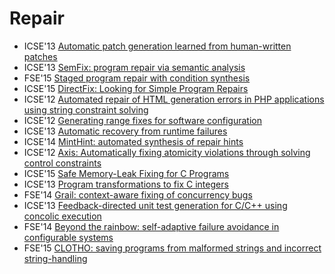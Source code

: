 # Repair

* ICSE'13 [Automatic patch generation learned from human-written patches](https://scholar.google.com/scholar?q=Automatic+patch+generation+learned+from+human-written+patches)
* ICSE'13 [SemFix: program repair via semantic analysis](https://scholar.google.com/scholar?q=SemFix%3A+program+repair+via+semantic+analysis)
* FSE'15 [Staged program repair with condition synthesis](https://scholar.google.com/scholar?q=Staged+program+repair+with+condition+synthesis)
* ICSE'15 [DirectFix: Looking for Simple Program Repairs](https://scholar.google.com/scholar?q=DirectFix%3A+Looking+for+Simple+Program+Repairs)
* ICSE'12 [Automated repair of HTML generation errors in PHP applications using string constraint solving](https://scholar.google.com/scholar?q=Automated+repair+of+HTML+generation+errors+in+PHP+applications+using+string+constraint+solving)
* ICSE'12 [Generating range fixes for software configuration](https://scholar.google.com/scholar?q=Generating+range+fixes+for+software+configuration)
* ICSE'13 [Automatic recovery from runtime failures](https://scholar.google.com/scholar?q=Automatic+recovery+from+runtime+failures)
* ICSE'14 [MintHint: automated synthesis of repair hints](https://scholar.google.com/scholar?q=MintHint%3A+automated+synthesis+of+repair+hints)
* ICSE'12 [Axis: Automatically fixing atomicity violations through solving control constraints](https://scholar.google.com/scholar?q=Axis%3A+Automatically+fixing+atomicity+violations+through+solving+control+constraints)
* ICSE'15 [Safe Memory-Leak Fixing for C Programs](https://scholar.google.com/scholar?q=Safe+Memory-Leak+Fixing+for+C+Programs)
* ICSE'13 [Program transformations to fix C integers](https://scholar.google.com/scholar?q=Program+transformations+to+fix+C+integers)
* FSE'14 [Grail: context-aware fixing of concurrency bugs](https://scholar.google.com/scholar?q=Grail%3A+context-aware+fixing+of+concurrency+bugs)
* ICSE'13 [Feedback-directed unit test generation for C/C++ using concolic execution](https://scholar.google.com/scholar?q=Feedback-directed+unit+test+generation+for+C/C%2B%2B+using+concolic+execution)
* FSE'14 [Beyond the rainbow: self-adaptive failure avoidance in configurable systems](https://scholar.google.com/scholar?q=Beyond+the+rainbow%3A+self-adaptive+failure+avoidance+in+configurable+systems)
* FSE'15 [CLOTHO: saving programs from malformed strings and incorrect string-handling](https://scholar.google.com/scholar?q=CLOTHO%3A+saving+programs+from+malformed+strings+and+incorrect+string-handling)
